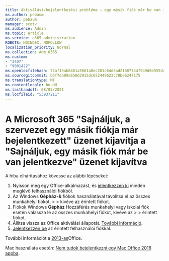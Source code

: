```yaml
---
title: Aktiválási/bejelentkezési probléma – egy másik fiók már be van jelentkezve
ms.author: pebaum
author: pebaum
manager: scotv
ms.audience: Admin
ms.topic: article
ms.service: o365-administration
ROBOTS: NOINDEX, NOFOLLOW
localization_priority: Normal
ms.collection: Adm_O365
ms.custom:
- "3407"
- "9001422"
ms.openlocfilehash: 72af15ab8481a5661a0ec201c64d5ad21687744f949d0e555da21baf269a780f
ms.sourcegitcommit: b5f7da89a650d2915dc652449623c78be6247175
ms.translationtype: MT
ms.contentlocale: hu-HU
ms.lasthandoff: 08/05/2021
ms.locfileid: "53937211"
---
```

# <a name="fixing-the-microsoft-365-apps-sorry-another-account-from-your-organization-is-already-signed-in-message"></a>A Microsoft 365 "Sajnáljuk, a szervezet egy másik fiókja már bejelentkezett" üzenet kijavítja a "Sajnáljuk, egy másik fiók már be van jelentkezve" üzenet kijavítva

A hiba elhárításához kövesse az alábbi lépéseket:

1. Nyisson meg egy Office-alkalmazást, és [jelentkezzen ki](https://support.office.com/article/5a20dc11-47e9-4b6f-945d-478cb6d92071) minden meglévő felhasználói fiókból.   
2. Az Windows **Gépház-&** fiókok használatával távolítsa el az összes munkahelyi fiókot,  >    >  kivéve az érintett fiókot. 
3. Fiókok Windows **Gépház** Hozzáférés munkahelyi vagy iskolai fiók esetén válassza le az összes munkahelyi fiókot, kivéve az  >    >  érintett fiókot. 
4. Állítsa vissza az Office aktiválási állapotát. [További információ](https://docs.microsoft.com/office365/troubleshoot/activation/reset-office-365-proplus-activation-state
).
5. [Jelentkezzen be](https://support.office.com/article/628ea040-f265-49de-b986-be09c3ebf8a9) az érintett felhasználói fiókkal. 

További információt a [2013-as](https://docs.microsoft.com/office/troubleshoot/error-messages/another-account-already-signed-in)Office.

Mac használata esetén: [Nem tudok bejelentkezni egy Mac Office 2016 appba](https://docs.microsoft.com/office365/troubleshoot/authentication/sign-in-to-office-2016-for-mac-fail).